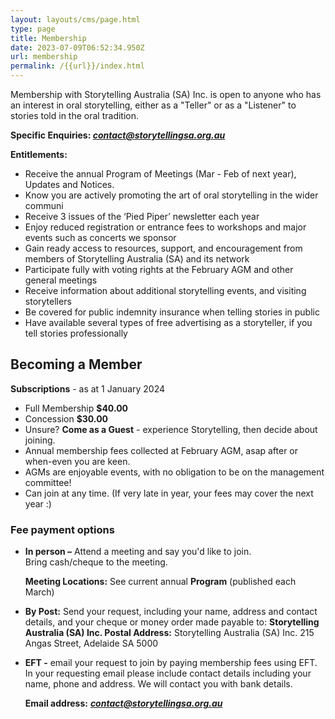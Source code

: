 ```yaml
---
layout: layouts/cms/page.html
type: page
title: Membership
date: 2023-07-09T06:52:34.950Z
url: membership
permalink: /{{url}}/index.html
---
```

Membership with Storytelling Australia (SA) Inc. is open to anyone who has an interest in oral storytelling, either as a "Teller" or as a "Listener" to stories told in the oral tradition.

**Specific Enquiries: *contact@storytellingsa.org.au***  

**Entitlements:**

* Receive the annual Program of Meetings (Mar - Feb of next year), Updates and Notices.
* Know you are actively promoting the art of oral storytelling in the wider communi
* Receive 3 issues of the ‘Pied Piper’ newsletter each year
* Enjoy reduced registration or entrance fees to workshops and major events such as concerts we sponsor
* Gain ready access to resources, support, and encouragement from members of Storytelling Australia (SA) and its network
* Participate fully with voting rights at the February AGM and other general meetings
* Receive information about additional storytelling events, and visiting storytellers
* Be covered for public indemnity insurance when telling stories in public
* Have available several types of free advertising as a storyteller, if you tell stories professionally

## **Becoming a Member**

**Subscriptions**  - as at 1 January 2024    

* Full Membership **$40.00**    
* Concession **$30.00** 
* Unsure? **Come as a Guest** - experience Storytelling, then decide about joining.
* Annual membership fees collected at February AGM, asap after or when-even you are keen.
* AGMs are enjoyable events, with no obligation to be on the management committee!
* Can join at any time. (If very late in year, your fees may cover the next year :)

### **Fee payment options**

* **In person –** Attend a meeting and say you'd like to join. Bring cash/cheque to the meeting.

  **Meeting Locations:** See current annual **Program** (published each March) 
* **By Post:**  Send your request, including your name, address and contact details, and your cheque or money order made payable to:
       **Storytelling Australia (SA) Inc. Postal Address:** Storytelling Australia (SA) Inc.  215 Angas Street, Adelaide SA 5000
* **EFT -** email your request to join by paying membership fees using EFT.  In your requesting email please include contact details including your name, phone and address. We will contact you with bank details.

  **Email address:** ***contact@storytellingsa.org.au***